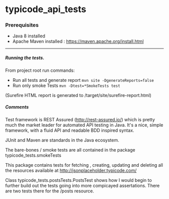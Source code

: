 typicode_api_tests
===

### Prerequisites

* Java 8 installed
* Apache Maven installed :  https://maven.apache.org/install.html

---

##### Running the tests.
From project root run commands:

* Run all tests and generate report `mvn site -DgenerateReports=false`
* Run only smoke Tests `mvn -Dtest=*SmokeTests test`

(Surefire HTML report is generated to /target/site/surefire-report.html)



##### Comments
Test framework is REST Assured (http://rest-assured.io/) which is pretty much the market leader for automated API testing in Java. It's a nice, simple framework, with a fluid API and readable BDD inspired syntax.

JUnit and Maven are standards in the Java ecosystem.

The bare-bones / smoke tests are all contained in the package typicode_tests.smokeTests

This package contains tests for fetching , creating, updating and deleting all the resources available at http://jsonplaceholder.typicode.com/

Class typicode_tests.postsTests.PostsTest shows how I would begin to further build out the tests going into more compicayed assertations. There are two tests there for the /posts resource.
